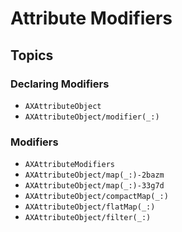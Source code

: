 # Attribute Modifiers

## Topics

### Declaring Modifiers

- ``AXAttributeObject``
- ``AXAttributeObject/modifier(_:)``


### Modifiers

- ``AXAttributeModifiers``
- ``AXAttributeObject/map(_:)-2bazm``
- ``AXAttributeObject/map(_:)-33g7d``
- ``AXAttributeObject/compactMap(_:)``
- ``AXAttributeObject/flatMap(_:)``
- ``AXAttributeObject/filter(_:)``
